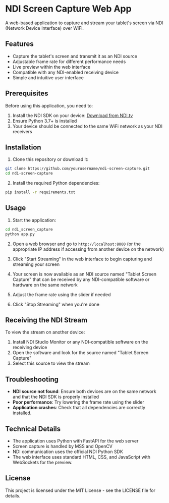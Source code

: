 # NDI Screen Capture Web App

A web-based application to capture and stream your tablet's screen via NDI (Network Device Interface) over WiFi.

## Features

- Capture the tablet's screen and transmit it as an NDI source
- Adjustable frame rate for different performance needs
- Live preview within the web interface
- Compatible with any NDI-enabled receiving device
- Simple and intuitive user interface

## Prerequisites

Before using this application, you need to:

1. Install the NDI SDK on your device: [Download from NDI.tv](https://ndi.tv/sdk/)
2. Ensure Python 3.7+ is installed
3. Your device should be connected to the same WiFi network as your NDI receivers

## Installation

1. Clone this repository or download it:

```bash
git clone https://github.com/yourusername/ndi-screen-capture.git
cd ndi-screen-capture
```

2. Install the required Python dependencies:

```bash
pip install -r requirements.txt
```

## Usage

1. Start the application:

```bash
cd ndi_screen_capture
python app.py
```

2. Open a web browser and go to `http://localhost:8000` (or the appropriate IP address if accessing from another device on the network)

3. Click "Start Streaming" in the web interface to begin capturing and streaming your screen

4. Your screen is now available as an NDI source named "Tablet Screen Capture" that can be received by any NDI-compatible software or hardware on the same network

5. Adjust the frame rate using the slider if needed

6. Click "Stop Streaming" when you're done

## Receiving the NDI Stream

To view the stream on another device:

1. Install NDI Studio Monitor or any NDI-compatible software on the receiving device
2. Open the software and look for the source named "Tablet Screen Capture"
3. Select this source to view the stream

## Troubleshooting

- **NDI source not found**: Ensure both devices are on the same network and that the NDI SDK is properly installed
- **Poor performance**: Try lowering the frame rate using the slider
- **Application crashes**: Check that all dependencies are correctly installed. 

## Technical Details

- The application uses Python with FastAPI for the web server
- Screen capture is handled by MSS and OpenCV
- NDI communication uses the official NDI Python SDK
- The web interface uses standard HTML, CSS, and JavaScript with WebSockets for the preview.

## License

This project is licensed under the MIT License - see the LICENSE file for details.
